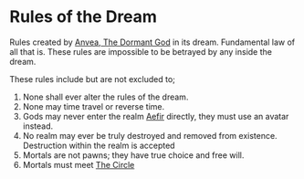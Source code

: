 # Rules of the Dream

Rules created by [Anvea, The Dormant God](../Gods/Wondrous%20Gods/Anvea%2C%20The%20Dormant%20God.md) in its dream. Fundamental law of all that is. These rules are impossible to be betrayed by any inside the dream.

These rules include but are not excluded to;

1. None shall ever alter the rules of the dream.
2. None may time travel or reverse time.
3. Gods may never enter the realm [Aefir](../Realms/Aefir.md) directly, they must use an avatar instead.
4. No realm may ever be truly destroyed and removed from existence. Destruction within the realm is accepted 
5. Mortals are not pawns; they have true choice and free will.
6. Mortals must meet [The Circle](The%20Circle.md)
